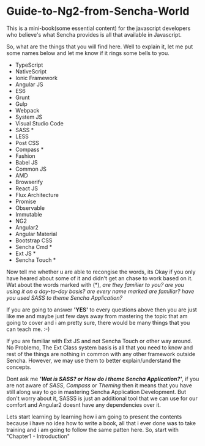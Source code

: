 # Guide-to-Ng2-from-Sencha-World
This is a mini-book(some essential content) for the javascript developers who believe's what Sencha provides is all that available in Javascript.

So, what are the things that you will find here. Well to explain it, let me put some names below and let me know if it rings some bells to you.

- TypeScript
- NativeScript
- Ionic Framework
- Angular JS
- ES6
- Grunt
- Gulp
- Webpack
- System JS
- Visual Studio Code
- SASS *
- LESS
- Post CSS
- Compass *
- Fashion
- Babel JS
- Common JS
- AMD
- Browserify
- React JS
- Flux Architecture
- Promise
- Observable
- Immutable
- NG2
- Angular2
- Angular Material
- Bootstrap CSS
- Sencha Cmd *
- Ext JS *
- Sencha Touch *

Now tell me whether u are able to recongise the words, its Okay if you only have heared about some of it and didn't
get an chase to work based on it. Wat about the words marked with (*), _are they familier to you? are you using it on a day-to-day basis?
are every name marked are familiar? have you used SASS to theme Sencha Application?_

If you are going to answer __'YES'__ to every questions above then you are just like me and maybe just few days away from mastering the topic that 
am going to cover and i am pretty sure, there would be many things that you can teach me. :-)

If you are familiar with Ext JS and not Sencha Touch or other way around. No Problemo, 
The Ext Class system basis is all that you need to know and rest of the things are nothing in common with any other framework outside Sencha.
However, we may use them to better explain/understand the concepts.

Dont ask me **_'Wat is SASS? or How do i theme Sencha Application?'_**, if you are not aware of _SASS_, _Compass_ or _Theming_ then it means that you have still along way to go in mastering Sencha Application Development.
But don't worry about it, SASSS is just an additional tool that we can use for our comfort and Angular2 doesnt have any dependencies over it.  

Lets start learning by learning how i am going to present the contents because i have no idea how to write a book, all that i ever done was to take training and i am going to follow the same patten here. So, start with "Chapter1 - Introduction" 